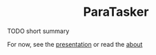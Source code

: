 <h1 align="center">
ParaTasker
</h1>

TODO short summary

For now, see the [presentation](https://paratasker.netlify.com/presentation) or read the [about](https://paratasker.netlify.com/about)
